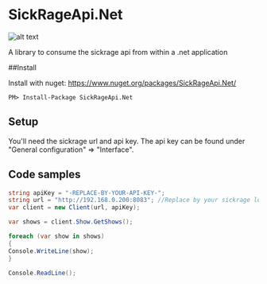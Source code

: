 # SickRageApi.Net   

![alt text](https://ci.appveyor.com/api/projects/status/github/prebenh/SickRageApi.Net?retina=true "Build status")

A library to consume the sickrage api from within a .net application

##Install

Install with nuget: https://www.nuget.org/packages/SickRageApi.Net/

```
PM> Install-Package SickRageApi.Net
```

## Setup
You'll need the sickrage url and api key. The api key can be found under "General configuration" => "Interface".


## Code samples

```C#
string apiKey = "-REPLACE-BY-YOUR-API-KEY-";
string url = "http://192.168.0.200:8083"; //Replace by your sickrage location
var client = new Client(url, apiKey);

var shows = client.Show.GetShows();

foreach (var show in shows)
{
Console.WriteLine(show);
}

Console.ReadLine();
```
